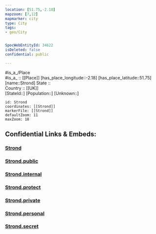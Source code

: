 ```yaml
---
location: [51.75,-2.18] 
mapzoom: [7,12] 
mapmarker: city 
type: City
tags:
- geo/City


SpocWebEntityId: 34622
isDeleted: false
confidential: public

---
```

#is_a_/Place  
#is_a_ :: [[Place]] 
[has_place_longitude::-2.18] 
[has_place_latitude::51.75] 
[name::Strond] 
State ::  
Country :: [[UK]]  
[StateId::] 
[Population::] 
[Unknown::] 


```leaflet
id: Strond
coordinates: [[Strond]] 
markerFile: [[Strond]] 
defaultZoom: 11 
maxZoom: 18
```


## Confidential Links & Embeds: 

### [Strond](/_Standards/Earth/Continent/Europe/Europe~North/UK/England/Regions~England/South_West_England/Gloucestershire/cities~Gloucestershire/Stroud/cities~Stroud/Strond.md) 

### [Strond.public](/_public/Earth/Continent/Europe/Europe~North/UK/England/Regions~England/South_West_England/Gloucestershire/cities~Gloucestershire/Stroud/cities~Stroud/Strond.public.md) 

### [Strond.internal](/_internal/Earth/Continent/Europe/Europe~North/UK/England/Regions~England/South_West_England/Gloucestershire/cities~Gloucestershire/Stroud/cities~Stroud/Strond.internal.md) 

### [Strond.protect](/_protect/Earth/Continent/Europe/Europe~North/UK/England/Regions~England/South_West_England/Gloucestershire/cities~Gloucestershire/Stroud/cities~Stroud/Strond.protect.md) 

### [Strond.private](/_private/Earth/Continent/Europe/Europe~North/UK/England/Regions~England/South_West_England/Gloucestershire/cities~Gloucestershire/Stroud/cities~Stroud/Strond.private.md) 

### [Strond.personal](/_personal/Earth/Continent/Europe/Europe~North/UK/England/Regions~England/South_West_England/Gloucestershire/cities~Gloucestershire/Stroud/cities~Stroud/Strond.personal.md) 

### [Strond.secret](/_secret/Earth/Continent/Europe/Europe~North/UK/England/Regions~England/South_West_England/Gloucestershire/cities~Gloucestershire/Stroud/cities~Stroud/Strond.secret.md)

